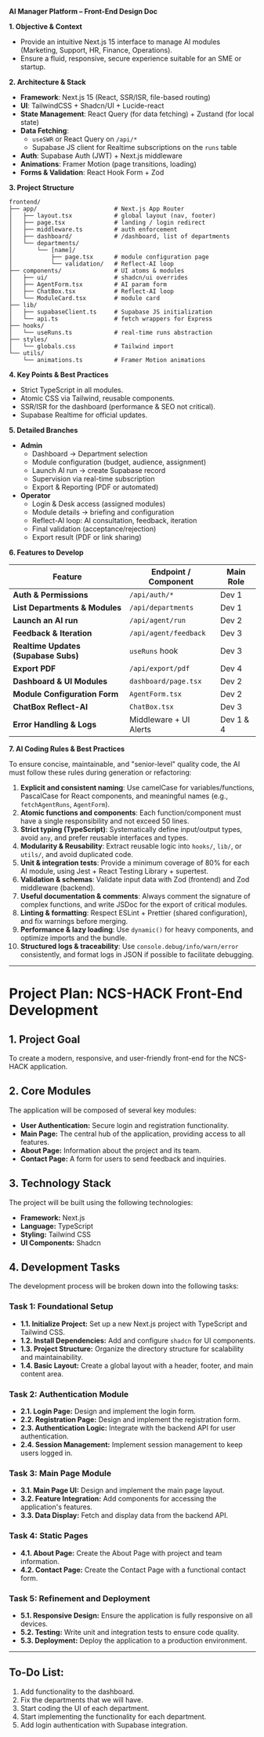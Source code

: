 **AI Manager Platform – Front-End Design Doc**

**1. Objective & Context**

*   Provide an intuitive Next.js 15 interface to manage AI modules (Marketing, Support, HR, Finance, Operations).
*   Ensure a fluid, responsive, secure experience suitable for an SME or startup.

**2. Architecture & Stack**

*   **Framework**: Next.js 15 (React, SSR/ISR, file-based routing)
*   **UI**: TailwindCSS + Shadcn/UI + Lucide-react
*   **State Management**: React Query (for data fetching) + Zustand (for local state)
*   **Data Fetching**:
    *   `useSWR` or React Query on `/api/*`
    *   Supabase JS client for Realtime subscriptions on the `runs` table
*   **Auth**: Supabase Auth (JWT) + Next.js middleware
*   **Animations**: Framer Motion (page transitions, loading)
*   **Forms & Validation**: React Hook Form + Zod

**3. Project Structure**

```
frontend/
├── app/                      # Next.js App Router
│   ├── layout.tsx            # global layout (nav, footer)
│   ├── page.tsx              # landing / login redirect
│   ├── middleware.ts         # auth enforcement
│   ├── dashboard/            # /dashboard, list of departments
│   └── departments/
│       └── [name]/
│           ├── page.tsx      # module configuration page
│           └── validation/   # Reflect-AI loop
├── components/               # UI atoms & modules
│   ├── ui/                   # shadcn/ui overrides
│   ├── AgentForm.tsx         # AI param form
│   ├── ChatBox.tsx           # Reflect-AI loop
│   └── ModuleCard.tsx        # module card
├── lib/
│   ├── supabaseClient.ts     # Supabase JS initialization
│   └── api.ts                # fetch wrappers for Express
├── hooks/
│   └── useRuns.ts            # real-time runs abstraction
├── styles/
│   └── globals.css           # Tailwind import
└── utils/
    └── animations.ts         # Framer Motion animations
```

**4. Key Points & Best Practices**

*   Strict TypeScript in all modules.
*   Atomic CSS via Tailwind, reusable components.
*   SSR/ISR for the dashboard (performance & SEO not critical).
*   Supabase Realtime for official updates.

**5. Detailed Branches**

*   **Admin**
    *   Dashboard → Department selection
    *   Module configuration (budget, audience, assignment)
    *   Launch AI run → create Supabase record
    *   Supervision via real-time subscription
    *   Export & Reporting (PDF or automated)
*   **Operator**
    *   Login & Desk access (assigned modules)
    *   Module details → briefing and configuration
    *   Reflect-AI loop: AI consultation, feedback, iteration
    *   Final validation (acceptance/rejection)
    *   Export result (PDF or link sharing)

**6. Features to Develop**

| Feature                               | Endpoint / Component   | Main Role |
| ------------------------------------- | ---------------------- | --------- |
| **Auth & Permissions**                | `/api/auth/*`          | Dev 1     |
| **List Departments & Modules**        | `/api/departments`     | Dev 1     |
| **Launch an AI run**                  | `/api/agent/run`       | Dev 2     |
| **Feedback & Iteration**              | `/api/agent/feedback`  | Dev 3     |
| **Realtime Updates (Supabase Subs)**  | `useRuns` hook         | Dev 3     |
| **Export PDF**                        | `/api/export/pdf`      | Dev 4     |
| **Dashboard & UI Modules**            | `dashboard/page.tsx`   | Dev 2     |
| **Module Configuration Form**         | `AgentForm.tsx`        | Dev 2     |
| **ChatBox Reflect-AI**                | `ChatBox.tsx`          | Dev 3     |
| **Error Handling & Logs**             | Middleware + UI Alerts | Dev 1 & 4 |

**7. AI Coding Rules & Best Practices**

To ensure concise, maintainable, and "senior-level" quality code, the AI must follow these rules during generation or refactoring:

1.  **Explicit and consistent naming**: Use camelCase for variables/functions, PascalCase for React components, and meaningful names (e.g., `fetchAgentRuns`, `AgentForm`).
2.  **Atomic functions and components**: Each function/component must have a single responsibility and not exceed 50 lines.
3.  **Strict typing (TypeScript)**: Systematically define input/output types, avoid `any`, and prefer reusable interfaces and types.
4.  **Modularity & Reusability**: Extract reusable logic into `hooks/`, `lib/`, or `utils/`, and avoid duplicated code.
5.  **Unit & integration tests**: Provide a minimum coverage of 80% for each AI module, using Jest + React Testing Library + supertest.
6.  **Validation & schemas**: Validate input data with Zod (frontend) and Zod middleware (backend).
7.  **Useful documentation & comments**: Always comment the signature of complex functions, and write JSDoc for the export of critical modules.
8.  **Linting & formatting**: Respect ESLint + Prettier (shared configuration), and fix warnings before merging.
9.  **Performance & lazy loading**: Use `dynamic()` for heavy components, and optimize imports and the bundle.
10. **Structured logs & traceability**: Use `console.debug/info/warn/error` consistently, and format logs in JSON if possible to facilitate debugging.

---
# Project Plan: NCS-HACK Front-End Development

## 1. Project Goal

To create a modern, responsive, and user-friendly front-end for the NCS-HACK application.

## 2. Core Modules

The application will be composed of several key modules:

*   **User Authentication:** Secure login and registration functionality.
*   **Main Page:** The central hub of the application, providing access to all features.
*   **About Page:** Information about the project and its team.
*   **Contact Page:** A form for users to send feedback and inquiries.

## 3. Technology Stack

The project will be built using the following technologies:

*   **Framework:** Next.js
*   **Language:** TypeScript
*   **Styling:** Tailwind CSS
*   **UI Components:** Shadcn

## 4. Development Tasks

The development process will be broken down into the following tasks:

### Task 1: Foundational Setup

*   **1.1. Initialize Project:** Set up a new Next.js project with TypeScript and Tailwind CSS.
*   **1.2. Install Dependencies:** Add and configure `shadcn` for UI components.
*   **1.3. Project Structure:** Organize the directory structure for scalability and maintainability.
*   **1.4. Basic Layout:** Create a global layout with a header, footer, and main content area.

### Task 2: Authentication Module

*   **2.1. Login Page:** Design and implement the login form.
*   **2.2. Registration Page:** Design and implement the registration form.
*   **2.3. Authentication Logic:** Integrate with the backend API for user authentication.
*   **2.4. Session Management:** Implement session management to keep users logged in.

### Task 3: Main Page Module

*   **3.1. Main Page UI:** Design and implement the main page layout.
*   **3.2. Feature Integration:** Add components for accessing the application's features.
*   **3.3. Data Display:** Fetch and display data from the backend API.

### Task 4: Static Pages

*   **4.1. About Page:** Create the About Page with project and team information.
*   **4.2. Contact Page:** Create the Contact Page with a functional contact form.

### Task 5: Refinement and Deployment

*   **5.1. Responsive Design:** Ensure the application is fully responsive on all devices.
*   **5.2. Testing:** Write unit and integration tests to ensure code quality.
*   **5.3. Deployment:** Deploy the application to a production environment.

---
## To-Do List:

1.  Add functionality to the dashboard.
2.  Fix the departments that we will have.
3.  Start coding the UI of each department.
4.  Start implementing the functionality for each department.
5.  Add login authentication with Supabase integration.
